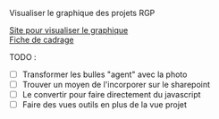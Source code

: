 Visualiser le graphique des projets RGP

[Site pour visualiser le graphique](https://vmorain.perso.centrale-marseille.fr/)  
[Fiche de cadrage](https://cstbgroup.sharepoint.com/:w:/r/sites/01_INT_DEE_Division_RGP_306/_layouts/15/Doc.aspx?sourcedoc=%7B133641E9-1129-4C1C-9772-6DC3CC8F89D3%7D&file=diagramme%20de%20l%27%C3%A9quipe%20-%20cadrage.docx&action=default&mobileredirect=true)

 TODO :

- [ ] Transformer les bulles "agent" avec la photo
- [ ] Trouver un moyen de l'incorporer sur le sharepoint
- [ ] Le convertir pour faire directement du javascript
- [ ] Faire des vues outils en plus de la vue projet
